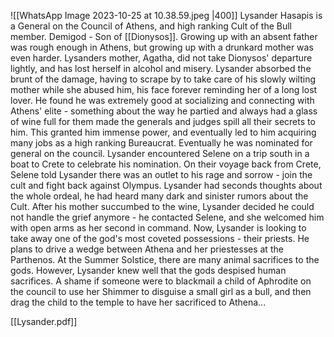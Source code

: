 ![[WhatsApp Image 2023-10-25 at 10.38.59.jpeg |400]]
Lysander Hasapis is a General on the Council of Athens, and high ranking Cult of the Bull member.
Demigod - Son of [[Dionysos]].
Growing up with an absent father was rough enough in Athens, but growing up with a drunkard mother was even harder. 
Lysanders mother, Agatha, did not take Dionysos' departure lightly, and has lost herself in alcohol and misery.
Lysander absorbed the brunt of the damage, having to scrape by to take care of his slowly wilting mother while she abused him, his face forever reminding her of a long lost lover.
He found he was extremely good at socializing and connecting with Athens' elite - something about the way he partied and always had a glass of wine full for them made the generals and judges spill all their secrets to him.
This granted him immense power, and eventually led to him acquiring many jobs as a high ranking Bureaucrat.
Eventually he was nominated for general on the council.
Lysander encountered Selene on a trip south in a boat to Crete to celebrate his nomination.
On their voyage back from Crete, Selene told Lysander there was an outlet to his rage and sorrow - join the cult and fight back against Olympus.
Lysander had seconds thoughts about the whole ordeal, he had heard many dark and sinister rumors about the Cult.
After his mother succumbed to the wine, Lysander decided he could not handle the grief anymore - he contacted Selene, and she welcomed him with open arms as her second in command.
Now, Lysander is looking to take away one of the god's most coveted possessions - their priests.
He plans to drive a wedge between Athena and her priestesses at the Parthenos.
At the Summer Solstice, there are many animal sacrifices to the gods.
However, Lysander knew well that the gods despised human sacrifices.
A shame if someone were to blackmail a child of Aphrodite on the council to use her Shimmer to disguise a small girl as a bull, and then drag the child to the temple to have her sacrificed to Athena...

[[Lysander.pdf]] 